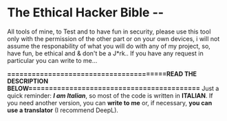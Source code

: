 # The Ethical Hacker Bible -- 
All tools of mine, to Test and to have fun in security, please use this tool only with the permission of the other part or on your own devices, i will not assume the responability of what you will do with any of my project, so, have fun, be ethical and &amp; don't be a J*rk..
If you have any request in particular you can write to me...

**=======================================READ THE DESCRIPTION BELOW==========================================**
Just a quick reminder: _**I am Italian**_, so most of the code is written in **ITALIAN**. If you need another version, you can **write to me** or, if necessary, **you can use a translator** (I recommend DeepL).
